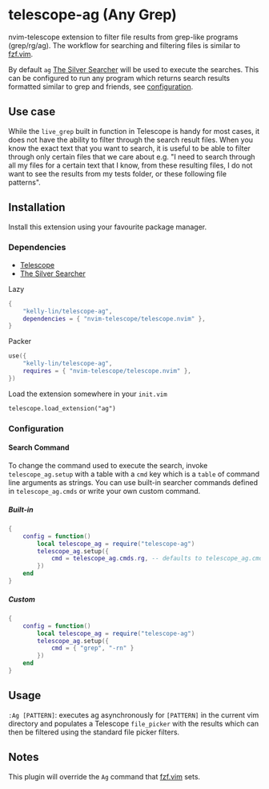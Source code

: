 # telescope-ag (Any Grep)

nvim-telescope extension to filter file results from grep-like programs
(grep/rg/ag). The workflow for searching and filtering files is similar to
[fzf.vim](https://github.com/junegunn/fzf.vim).

By default `ag` [The Silver Searcher](https://github.com/ggreer/the_silver_searcher)
will be used to execute the searches. This can be configured to run any program
which returns search results formatted similar to grep and friends, see
[configuration](#configuration).

## Use case

While the `live_grep` built in function in Telescope is handy for most cases,
it does not have the ability to filter through the search result files. When you
know the exact text that you want to search, it is useful to be able to filter
through only certain files that we care about e.g. "I need to search through all
my files for a certain text that I know, from these resulting files, I do not
want to see the results from my tests folder, or these following file patterns".

## Installation

Install this extension using your favourite package manager.

### Dependencies

* [Telescope](https://github.com/nvim-telescope/telescope.nvim)
* [The Silver Searcher](https://github.com/ggreer/the_silver_searcher)

Lazy

```lua
{
    "kelly-lin/telescope-ag",
    dependencies = { "nvim-telescope/telescope.nvim" },
}
```

Packer

```lua
use({
    "kelly-lin/telescope-ag",
    requires = { "nvim-telescope/telescope.nvim" },
})
```

Load the extension somewhere in your `init.vim`

`telescope.load_extension("ag")`

### Configuration

#### Search Command

To change the command used to execute the search, invoke `telescope_ag.setup`
with a table with a `cmd` key which is a `table` of command line arguments as
strings. You can use built-in searcher commands defined in `telescope_ag.cmds`
or write your own custom command.

##### Built-in

```lua
{
    config = function()
        local telescope_ag = require("telescope-ag")
        telescope_ag.setup({
            cmd = telescope_ag.cmds.rg, -- defaults to telescope_ag.cmds.ag
        })
    end
}
```

##### Custom

```lua
{
    config = function()
        local telescope_ag = require("telescope-ag")
        telescope_ag.setup({
            cmd = { "grep", "-rn" }
        })
    end
}
```

## Usage

`:Ag [PATTERN]`: executes ag asynchronously for `[PATTERN]` in the current vim
directory and populates a Telescope `file_picker` with the results which can
then be filtered using the standard file picker filters.

## Notes

This plugin will override the `Ag` command that [fzf.vim](https://github.com/junegunn/fzf.vim)
sets.
